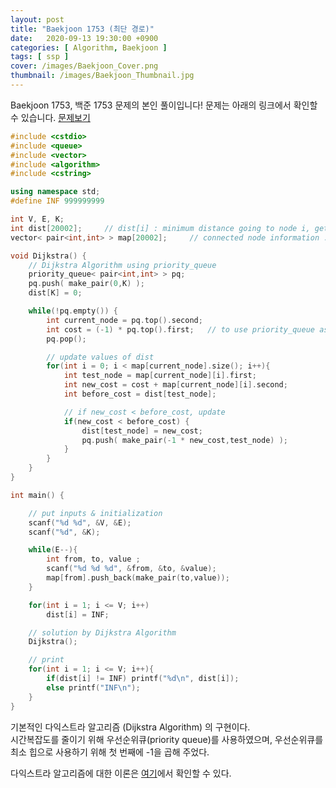 ```yaml
---
layout: post
title: "Baekjoon 1753 (최단 경로)"
date:   2020-09-13 19:30:00 +0900
categories: [ Algorithm, Baekjoon ]
tags: [ ssp ]
cover: /images/Baekjoon_Cover.png
thumbnail: /images/Baekjoon_Thumbnail.jpg
---
```


Baekjoon 1753, 백준 1753 문제의 본인 풀이입니다!
문제는 아래의 링크에서 확인할 수 있습니다.
[문제보기][prob]

<!-- more -->
```c++
#include <cstdio>
#include <queue>
#include <vector>
#include <algorithm>
#include <cstring>

using namespace std;
#define INF 999999999

int V, E, K;
int dist[20002];     // dist[i] : minimum distance going to node i, gets updated
vector< pair<int,int> > map[20002];     // connected node information : {to,value}

void Dijkstra() {
    // Dijkstra Algorithm using priority_queue
    priority_queue< pair<int,int> > pq;
    pq.push( make_pair(0,K) );
    dist[K] = 0;

    while(!pq.empty()) {
        int current_node = pq.top().second;
        int cost = (-1) * pq.top().first;   // to use priority_queue as minimum heap
        pq.pop();

        // update values of dist
        for(int i = 0; i < map[current_node].size(); i++){
            int test_node = map[current_node][i].first;
            int new_cost = cost + map[current_node][i].second;
            int before_cost = dist[test_node];

            // if new_cost < before_cost, update
            if(new_cost < before_cost) {
                dist[test_node] = new_cost;
                pq.push( make_pair(-1 * new_cost,test_node) );
            }
        }
    }
}

int main() {

    // put inputs & initialization
    scanf("%d %d", &V, &E);
    scanf("%d", &K);

    while(E--){
        int from, to, value ;
        scanf("%d %d %d", &from, &to, &value);
        map[from].push_back(make_pair(to,value));
    }

    for(int i = 1; i <= V; i++)
        dist[i] = INF;

    // solution by Dijkstra Algorithm
    Dijkstra();

    // print
    for(int i = 1; i <= V; i++){
        if(dist[i] != INF) printf("%d\n", dist[i]);
        else printf("INF\n");
    }
}
```
기본적인 다익스트라 알고리즘 (Dijkstra Algorithm) 의 구현이다.  
시간복잡도를 줄이기 위해 우선순위큐(priority queue)를 사용하였으며, 우선순위큐를 최소 힙으로 사용하기 위해 첫 번째에 -1을 곱해 주었다.

다익스트라 알고리즘에 대한 이론은 [여기][my]에서 확인할 수 있다.

[prob]: https://www.acmicpc.net/problem/1753
[my]: https://yxxshin.github.io/2020/09/13/2020-09-13-Dijkstra/



